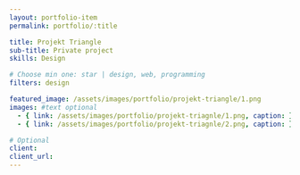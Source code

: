 ```yaml
---
layout: portfolio-item
permalink: portfolio/:title

title: Projekt Triangle
sub-title: Private project
skills: Design

# Choose min one: star | design, web, programming
filters: design

featured_image: /assets/images/portfolio/projekt-triangle/1.png
images: #text optional
  - { link: /assets/images/portfolio/projekt-triagnle/1.png, caption: }
  - { link: /assets/images/portfolio/projekt-triagnle/2.png, caption: }

# Optional
client:
client_url:
---
```

